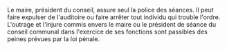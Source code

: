 Le maire, président du conseil, assure seul la police des séances. Il peut faire expulser de l'auditoire ou faire arrêter tout individu qui trouble l'ordre.
L'outrage et l'injure commis envers le maire ou le président de séance du conseil communal dans l'exercice de ses fonctions sont passibles des peines prévues par la loi pénale.